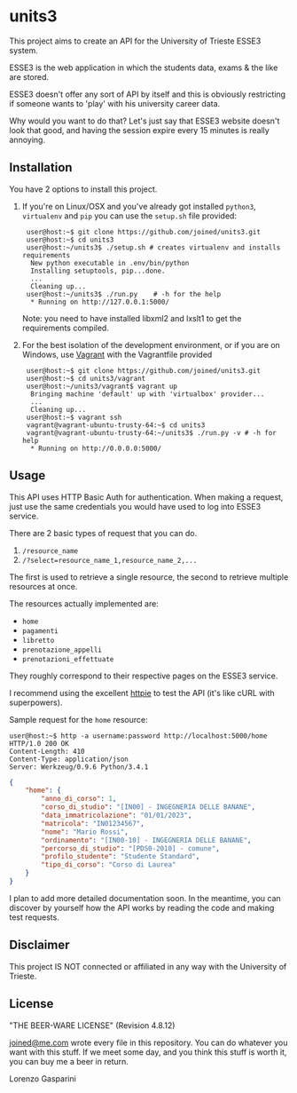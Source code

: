 units3
======
This project aims to create an API for the University of Trieste ESSE3 system.

ESSE3 is the web application in which the students data, exams & the like are stored.

ESSE3 doesn't offer any sort of API by itself and this is obviously
restricting if someone wants to 'play' with his university career data.

Why would you want to do that? Let's just say that ESSE3 website doesn't look that good, and having the session expire every 15 minutes is really annoying.

## Installation

You have 2 options to install this project.

1. If you're on Linux/OSX and you've already got installed `python3`, `virtualenv` and `pip` you can use the `setup.sh` file provided:

        user@host:~$ git clone https://github.com/joined/units3.git
        user@host:~$ cd units3
        user@host:~/units3$ ./setup.sh # creates virtualenv and installs requirements
         New python executable in .env/bin/python
         Installing setuptools, pip...done.
         ...
         Cleaning up...
        user@host:~/units3$ ./run.py    # -h for the help
         * Running on http://127.0.0.1:5000/

    Note: you need to have installed libxml2 and lxslt1 to get the requirements compiled.

2. For the best isolation of the development environment, or if you are on Windows, use [Vagrant](http://vagrantup.com) with the Vagrantfile provided

        user@host:~$ git clone https://github.com/joined/units3.git
        user@host:~$ cd units3/vagrant
        user@host:~/units3/vagrant$ vagrant up
         Bringing machine 'default' up with 'virtualbox' provider...
         ...
         Cleaning up...
        user@host:~$ vagrant ssh
        vagrant@vagrant-ubuntu-trusty-64:~$ cd units3
        vagrant@vagrant-ubuntu-trusty-64:~/units3$ ./run.py -v # -h for help
         * Running on http://0.0.0.0:5000/

## Usage
This API uses HTTP Basic Auth for authentication. When making a request, just use
the same credentials you would have used to log into ESSE3 service.

There are 2 basic types of request that you can do.

1. `/resource_name`
2. `/?select=resource_name_1,resource_name_2,...`

The first is used to retrieve a single resource, the second to retrieve multiple resources at once.

The resources actually implemented are:

+ `home`
+ `pagamenti`
+ `libretto`
+ `prenotazione_appelli`
+ `prenotazioni_effettuate`

They roughly correspond to their respective pages on the ESSE3 service.

I recommend using the excellent [httpie](https://github.com/jakubroztocil/httpie) to test the API (it's like cURL with superpowers). 

Sample request for the `home` resource:

```
user@host:~$ http -a username:password http://localhost:5000/home
HTTP/1.0 200 OK
Content-Length: 410
Content-Type: application/json
Server: Werkzeug/0.9.6 Python/3.4.1
```

```json
{
    "home": {
        "anno_di_corso": 1,
        "corso_di_studio": "[IN00] - INGEGNERIA DELLE BANANE",
        "data_immatricolazione": "01/01/2023",
        "matricola": "IN01234567",
        "nome": "Mario Rossi",
        "ordinamento": "[IN00-10] - INGEGNERIA DELLE BANANE",
        "percorso_di_studio": "[PDS0-2010] - comune",
        "profilo_studente": "Studente Standard",
        "tipo_di_corso": "Corso di Laurea"
    }
}
```

I plan to add more detailed documentation soon. In the meantime, you can discover
by yourself how the API works by reading the code and making test requests.

## Disclaimer
This project IS NOT connected or affiliated in any way with the University of Trieste.

## License
"THE BEER-WARE LICENSE" (Revision 4.8.12)

<joined@me.com> wrote every file in this repository.
You can do whatever you want with this stuff.
If we meet some day, and you think this stuff is worth it, you can buy me a beer
in return.

Lorenzo Gasparini

